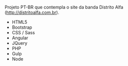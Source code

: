 Projeto PT-BR que contempla o site da banda Distrito Alfa (http://distritoalfa.com.br).

- HTML5
- Bootstrap
- CSS / Sass
- Angular
- JQuery
- PHP
- Gulp
- Node
